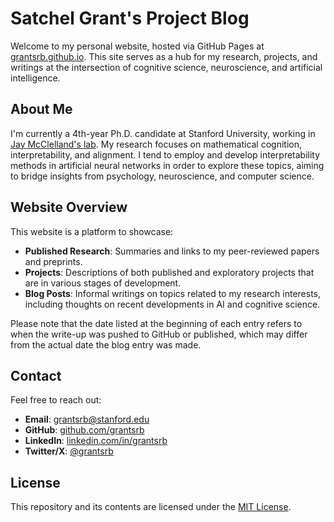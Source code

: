 # Satchel Grant's Project Blog

Welcome to my personal website, hosted via GitHub Pages at [grantsrb.github.io](https://grantsrb.github.io/). This site serves as a hub for my research, projects, and writings at the intersection of cognitive science, neuroscience, and artificial intelligence.

## About Me

I'm currently a 4th-year Ph.D. candidate at Stanford University, working in [Jay McClelland's lab](https://en.wikipedia.org/wiki/Jay_McClelland). My research focuses on mathematical cognition, interpretability, and alignment. I tend to employ and develop interpretability methods in artificial neural networks in order to explore these topics, aiming to bridge insights from psychology, neuroscience, and computer science.

## Website Overview

This website is a platform to showcase:

- **Published Research**: Summaries and links to my peer-reviewed papers and preprints.
- **Projects**: Descriptions of both published and exploratory projects that are in various stages of development.
- **Blog Posts**: Informal writings on topics related to my research interests, including thoughts on recent developments in AI and cognitive science.

Please note that the date listed at the beginning of each entry refers to when the write-up was pushed to GitHub or published, which may differ from the actual date the blog entry was made.

## Contact

Feel free to reach out:

- **Email**: grantsrb@stanford.edu
- **GitHub**: [github.com/grantsrb](https://www.github.com/grantsrb)  
- **LinkedIn**: [linkedin.com/in/grantsrb](https://www.linkedin.com/in/grantsrb)  
- **Twitter/X**: [@grantsrb](https://x.com/grantsrb)

## License

This repository and its contents are licensed under the [MIT License](LICENSE).

